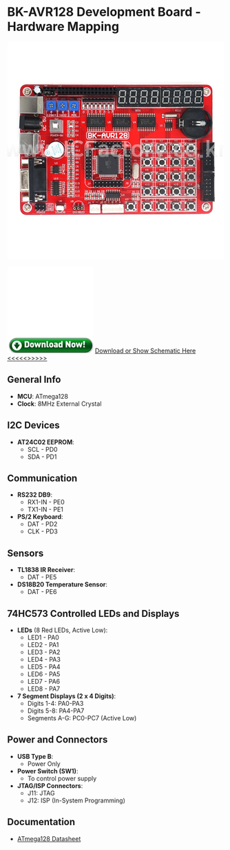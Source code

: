 # BK-AVR128 Development Board - Hardware Mapping

![BK-AVR128 Development Board](resources/BK-AVR128.jpg)

![BK-AVR128 Development Board](resources/download.png) [Download or Show Schematic Here <<<<<>>>>>](resources/BK-AVR128%20Schematic.pdf)
## General Info
- **MCU**: ATmega128
- **Clock**: 8MHz External Crystal

## I2C Devices
- **AT24C02 EEPROM**:  
  - SCL - PD0  
  - SDA - PD1

## Communication
- **RS232 DB9**:  
  - RX1-IN - PE0  
  - TX1-IN - PE1  
- **PS/2 Keyboard**:  
  - DAT - PD2  
  - CLK - PD3

## Sensors
- **TL1838 IR Receiver**:  
  - DAT - PE5  
- **DS18B20 Temperature Sensor**:  
  - DAT - PE6

## 74HC573 Controlled LEDs and Displays
- **LEDs** (8 Red LEDs, Active Low):  
  - LED1 - PA0  
  - LED2 - PA1  
  - LED3 - PA2  
  - LED4 - PA3  
  - LED5 - PA4  
  - LED6 - PA5  
  - LED7 - PA6  
  - LED8 - PA7  
- **7 Segment Displays (2 x 4 Digits)**:  
  - Digits 1-4: PA0-PA3  
  - Digits 5-8: PA4-PA7  
  - Segments A-G: PC0-PC7 (Active Low)

## Power and Connectors
- **USB Type B**:  
  - Power Only
- **Power Switch (SW1)**:  
  - To control power supply
- **JTAG/ISP Connectors**:  
  - J11: JTAG  
  - J12: ISP (In-System Programming)

## Documentation
- [ATmega128 Datasheet](https://ww1.microchip.com/downloads/en/DeviceDoc/doc2467.pdf)
